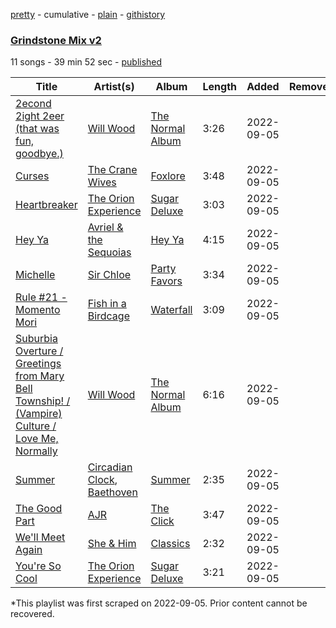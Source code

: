 [pretty](/playlists/pretty/1SM8IZ5aPl2wVazZIUOb0H.md) - cumulative - [plain](/playlists/plain/1SM8IZ5aPl2wVazZIUOb0H) - [githistory](https://github.githistory.xyz/mackorone/spotify-playlist-archive/blob/main/playlists/plain/1SM8IZ5aPl2wVazZIUOb0H)

### [Grindstone Mix v2](https://open.spotify.com/playlist/1SM8IZ5aPl2wVazZIUOb0H)

> 

11 songs - 39 min 52 sec - [published](https://open.spotify.com/playlist/46IFbT9EmHSsUsqaEhrkiL)

| Title | Artist(s) | Album | Length | Added | Removed |
|---|---|---|---|---|---|
| [2econd 2ight 2eer \(that was fun, goodbye.\)](https://open.spotify.com/track/4jd13hFvWAZKZpomQleZ8L) | [Will Wood](https://open.spotify.com/artist/1VQ8riQ31zVHtlxiCC9EZE) | [The Normal Album](https://open.spotify.com/album/3e4el0X3Rqx0Lms74bUrkJ) | 3:26 | 2022-09-05 |  |
| [Curses](https://open.spotify.com/track/7wjmdC4OL3l1nh9zQwCpv8) | [The Crane Wives](https://open.spotify.com/artist/5U6leWxYKsuTkd4kXcF1a6) | [Foxlore](https://open.spotify.com/album/6LIPwQk1AIfvrpnZ1XF7mi) | 3:48 | 2022-09-05 |  |
| [Heartbreaker](https://open.spotify.com/track/1ZOwOxMVO2dxa6haZDzu1p) | [The Orion Experience](https://open.spotify.com/artist/2qU0jqxiFeXrw5NTV1bIQM) | [Sugar Deluxe](https://open.spotify.com/album/0d4QlG5X8GmGDOr6w3pkxW) | 3:03 | 2022-09-05 |  |
| [Hey Ya](https://open.spotify.com/track/6LfGZ9i7ocRJtffuG2um26) | [Avriel & the Sequoias](https://open.spotify.com/artist/1IzY8IYs4IsfJJnPHYPEjq) | [Hey Ya](https://open.spotify.com/album/2ZVs3U1kqnTfMcInPq7U3m) | 4:15 | 2022-09-05 |  |
| [Michelle](https://open.spotify.com/track/48rZVgAGm0OlbbxjikCpqm) | [Sir Chloe](https://open.spotify.com/artist/6rniTPs9zN26kYnkPdFl1U) | [Party Favors](https://open.spotify.com/album/5N9MQLXbiA8hYWsej7y8Sz) | 3:34 | 2022-09-05 |  |
| [Rule \#21 \- Momento Mori](https://open.spotify.com/track/5DeZowL9q9wS0OBdud4Wy1) | [Fish in a Birdcage](https://open.spotify.com/artist/3AFsnAC0H9hes71BeRypbq) | [Waterfall](https://open.spotify.com/album/4RX7OLRicCMQ4ORUJTQVTm) | 3:09 | 2022-09-05 |  |
| [Suburbia Overture / Greetings from Mary Bell Township! / \(Vampire\) Culture / Love Me, Normally](https://open.spotify.com/track/5iiuKcrjqMns675Z0cBoa2) | [Will Wood](https://open.spotify.com/artist/1VQ8riQ31zVHtlxiCC9EZE) | [The Normal Album](https://open.spotify.com/album/3e4el0X3Rqx0Lms74bUrkJ) | 6:16 | 2022-09-05 |  |
| [Summer](https://open.spotify.com/track/08MjeBiHlinMM6VHH0kvQN) | [Circadian Clock](https://open.spotify.com/artist/5nfGpTvDUwfZzo7IR3LF9w), [Baethoven](https://open.spotify.com/artist/4aDq8u0yWYdK1WEZZCwVYi) | [Summer](https://open.spotify.com/album/3zu34ZndCHIm2bST2SDM39) | 2:35 | 2022-09-05 |  |
| [The Good Part](https://open.spotify.com/track/0dgrFwOa0RrFzWcM0azTzx) | [AJR](https://open.spotify.com/artist/6s22t5Y3prQHyaHWUN1R1C) | [The Click](https://open.spotify.com/album/2nwTJuSqvCygeyI8U7vpeI) | 3:47 | 2022-09-05 |  |
| [We'll Meet Again](https://open.spotify.com/track/1AI6AX6yWgvK7Eu0eKmBci) | [She & Him](https://open.spotify.com/artist/3CIRif6ZAedT7kZSPvj2A4) | [Classics](https://open.spotify.com/album/5TAVRgiAR2E79dQ1HrljqX) | 2:32 | 2022-09-05 |  |
| [You're So Cool](https://open.spotify.com/track/21fMkU3plJ5bCpI0UhOv8l) | [The Orion Experience](https://open.spotify.com/artist/2qU0jqxiFeXrw5NTV1bIQM) | [Sugar Deluxe](https://open.spotify.com/album/0d4QlG5X8GmGDOr6w3pkxW) | 3:21 | 2022-09-05 |  |

\*This playlist was first scraped on 2022-09-05. Prior content cannot be recovered.

